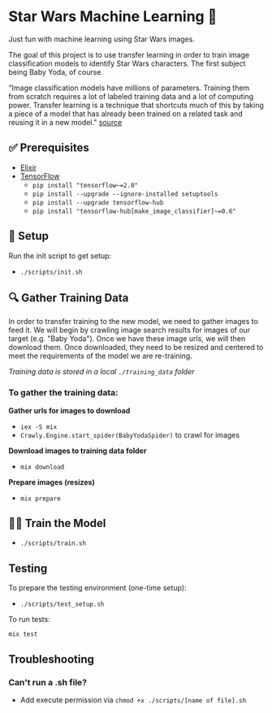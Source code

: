 # Star Wars Machine Learning 🤖

Just fun with machine learning using Star Wars images.

The goal of this project is to use transfer learning in order to train image classification models to identify Star Wars characters.  The first subject being Baby Yoda, of course.

"Image classification models have millions of parameters. Training them from scratch requires a lot of labeled training data and a lot of computing power. Transfer learning is a technique that shortcuts much of this by taking a piece of a model that has already been trained on a related task and reusing it in a new model." [source](https://colab.research.google.com/github/tensorflow/hub/blob/master/examples/colab/tf2_image_retraining.ipynb#scrollTo=L1otmJgmbahf)

## ✅ Prerequisites

- [Elixir](https://elixir-lang.org/)
- [TensorFlow](https://www.tensorflow.org/hub/installation)
  - `pip install "tensorflow~=2.0"`
  - `pip install --upgrade --ignore-installed setuptools`
  - `pip install --upgrade tensorflow-hub`
  - `pip install "tensorflow-hub[make_image_classifier]~=0.6"`

## 🌱 Setup

Run the init script to get setup:

- `./scripts/init.sh`

## 🔍 Gather Training Data

In order to transfer training to the new model, we need to gather images to feed it.  We will begin by crawling image search results for images of our target (e.g. "Baby Yoda").  Once we have these image urls, we will then download them.  Once downloaded, they need to be resized and centered to meet the requirements of the model we are re-training.

_Training data is stored in a local `./training_data` folder_

### To gather the training data:

**Gather urls for images to download**
-  `iex -S mix`
- `Crawly.Engine.start_spider(BabyYodaSpider)` to crawl for images

**Download images to training data folder**

- `mix download`

**Prepare images (resizes)**

- `mix prepare`

## 🏃‍♂️ Train the Model

- `./scripts/train.sh`

## Testing

To prepare the testing environment (one-time setup):

- `./scripts/test_setup.sh`

To run tests:

`mix test`

## Troubleshooting

### Can't run a .sh file?

- Add execute permission via `chmod +x ./scripts/[name of file].sh`
